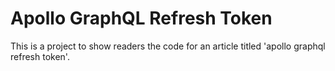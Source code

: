 # Apollo GraphQL Refresh Token

This is a project to show readers the code for an article titled 'apollo graphql refresh token'.
